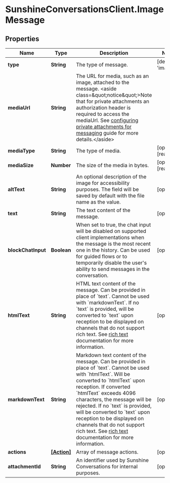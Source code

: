 # SunshineConversationsClient.ImageMessage

## Properties

Name | Type | Description | Notes
------------ | ------------- | ------------- | -------------
**type** | **String** | The type of message. | [default to &#39;image&#39;]
**mediaUrl** | **String** | The URL for media, such as an image, attached to the message. &lt;aside class&#x3D;\&quot;notice\&quot;&gt;Note that for private attachments an authorization header is required to access the mediaUrl. See [configuring private attachments for messaging](https://developer.zendesk.com/documentation/zendesk-web-widget-sdks/messaging_private_attachments/) guide for more details.&lt;/aside&gt;  | 
**mediaType** | **String** | The type of media. | [optional] [readonly] 
**mediaSize** | **Number** | The size of the media in bytes. | [optional] [readonly] 
**altText** | **String** | An optional description of the image for accessibility purposes. The field will be saved by default with the file name as the value. | [optional] 
**text** | **String** | The text content of the message. | [optional] 
**blockChatInput** | **Boolean** | When set to true, the chat input will be disabled on supported client implementations when the message is the most recent one in the history. Can be used for guided flows or to temporarily disable the user&#39;s ability to send messages in the conversation. | [optional] 
**htmlText** | **String** | HTML text content of the message. Can be provided in place of &#x60;text&#x60;. Cannot be used with &#x60;markdownText&#x60;. If no &#x60;text&#x60; is provided, will be converted to &#x60;text&#x60; upon reception to be displayed on channels that do not support rich text. See [rich text](https://docs.smooch.io/guide/structured-messages/rich-text) documentation for more information. | [optional] 
**markdownText** | **String** | Markdown text content of the message. Can be provided in place of &#x60;text&#x60;. Cannot be used with &#x60;htmlText&#x60;. Will be converted to &#x60;htmlText&#x60; upon reception. If converted &#x60;htmlText&#x60; exceeds 4096 characters, the message will be rejected. If no &#x60;text&#x60; is provided, will be converted to &#x60;text&#x60; upon reception to be displayed on channels that do not support rich text. See [rich text](https://docs.smooch.io/guide/structured-messages/rich-text) documentation for more information. | [optional] 
**actions** | [**[Action]**](Action.md) | Array of message actions. | [optional] 
**attachmentId** | **String** | An identifier used by Sunshine Conversations for internal purposes. | [optional] 


